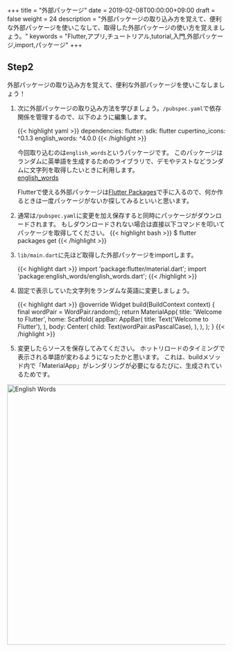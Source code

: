 +++
title = "外部パッケージ"
date = 2019-02-08T00:00:00+09:00
draft = false
weight = 24
description = "外部パッケージの取り込み方を覚えて、便利な外部パッケージを使いこなして、取得した外部パッケージの使い方を覚えましょう。"
keywords = "Flutter,アプリ,チュートリアル,tutorial,入門,外部パッケージ,import,パッケージ"
+++

## Step2

外部パッケージの取り込み方を覚えて、便利な外部パッケージを使いこなしましょう！

1. 次に外部パッケージの取り込み方法を学びましょう。``/pubspec.yaml``で依存関係を管理するので、以下のように編集します。   

    {{< highlight yaml >}}
      dependencies:
         flutter:
           sdk: flutter
         cupertino_icons: ^0.1.3
         english_words: ^4.0.0
    {{< /highlight >}}

    今回取り込むのは``english_words``というパッケージです。
    このパッケージはランダムに英単語を生成するためのライブラリで、デモやテストなどランダムに文字列を取得したいときに利用します。   
    [english_words](https://pub.dartlang.org/packages/english_words)
    
    Flutterで使える外部パッケージは[Flutter Packages](https://pub.dartlang.org/flutter)で手に入るので、何か作るときは一度パッケージがないか探してみるといいと思います。

2. 通常は``/pubspec.yaml``に変更を加え保存すると同時にパッケージがダウンロードされます。
もしダウンロードされない場合は直接以下コマンドを叩いてパッケージを取得してください。
    {{< highlight bash >}}
    $ flutter packages get
    {{< /highlight >}}

3. ``lib/main.dart``に先ほど取得した外部パッケージをimportします。

    {{< highlight dart >}}
      import 'package:flutter/material.dart';
      import 'package:english_words/english_words.dart';
    {{< /highlight >}}

4. 固定で表示していた文字列をランダムな英語に変更しましょう。

    {{< highlight dart >}}
      @override
      Widget build(BuildContext context) {
        final wordPair = WordPair.random();
        return MaterialApp(
          title: 'Welcome to Flutter',
          home: Scaffold(
            appBar: AppBar(
              title: Text('Welcome to Flutter'),
            ),
            body: Center(
               child: Text(wordPair.asPascalCase),
            ),
          ),
        );
      }
    {{< /highlight >}}

5. 変更したらソースを保存してみてください。
ホットリロードのタイミングで表示される単語が変わるようになったかと思います。
これは、buildメソッド内で「MaterialApp」がレンダリングが必要になるたびに、生成されているためです。
<img src="https://flutter.ctrnost.com/images/tutorial/04/01_english_words.png" width="600px"  alt="English Words">

